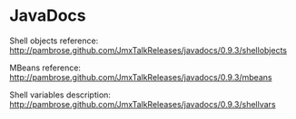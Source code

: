 JavaDocs
========

Shell objects reference: http://pambrose.github.com/JmxTalkReleases/javadocs/0.9.3/shellobjects

MBeans reference: http://pambrose.github.com/JmxTalkReleases/javadocs/0.9.3/mbeans

Shell variables description: http://pambrose.github.com/JmxTalkReleases/javadocs/0.9.3/shellvars
